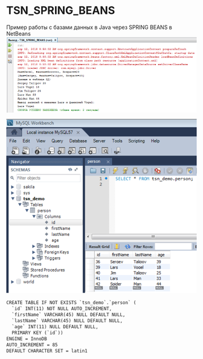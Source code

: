# TSN_SPRING_BEANS
Пример работы с базами данных в Java через SPRING BEANS в NetBeans
![screenshot](screenshot1.png)

![screenshot](screenshot2.png)

```
CREATE TABLE IF NOT EXISTS `tsn_demo`.`person` (
  `id` INT(11) NOT NULL AUTO_INCREMENT,
  `firstName` VARCHAR(45) NULL DEFAULT NULL,
  `lastName` VARCHAR(45) NULL DEFAULT NULL,
  `age` INT(11) NULL DEFAULT NULL,
  PRIMARY KEY (`id`))
ENGINE = InnoDB
AUTO_INCREMENT = 85
DEFAULT CHARACTER SET = latin1
```
